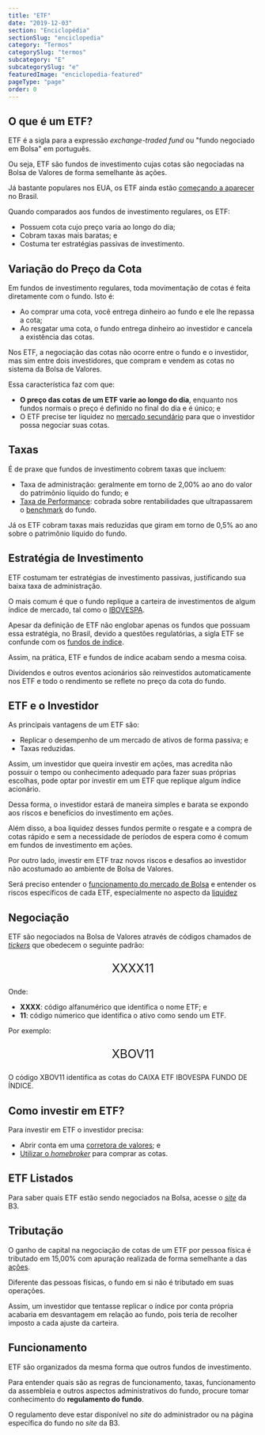 ```yaml
---
title: "ETF"
date: "2019-12-03"
section: "Enciclopédia"
sectionSlug: "enciclopedia"
category: "Termos"
categorySlug: "termos"
subcategory: "E"
subcategorySlug: "e"
featuredImage: "enciclopedia-featured"
pageType: "page"
order: 0
---
```


## O que é um ETF?

ETF é a sigla para a expressão *exchange-traded fund* ou "fundo negociado em Bolsa" em português.

Ou seja, ETF são fundos de investimento cujas cotas são negociadas na Bolsa de Valores de forma semelhante às ações.

Já bastante populares nos EUA, os ETF ainda estão [começando a aparecer](http://www.b3.com.br/pt_br/produtos-e-servicos/negociacao/renda-variavel/etf/renda-variavel/etfs-listados/) no Brasil.

Quando comparados aos fundos de investimento regulares, os ETF:

- Possuem cota cujo preço varia ao longo do dia;
- Cobram taxas mais baratas; e
- Costuma ter estratégias passivas de investimento.

## Variação do Preço da Cota

Em fundos de investimento regulares, toda movimentação de cotas é feita diretamente com o fundo. Isto é:

- Ao comprar uma cota, você entrega dinheiro ao fundo e ele lhe repassa a cota;
- Ao resgatar uma cota, o fundo entrega dinheiro ao investidor e cancela a existência das cotas.

Nos ETF, a negociação das cotas não ocorre entre o fundo e o investidor, mas sim entre dois investidores, que compram e vendem as cotas no sistema da Bolsa de Valores.

Essa característica faz com que:

- **O preço das cotas de um ETF varie ao longo do dia**, enquanto nos fundos normais o preço é definido no final do dia e é único; e
- O ETF precise ter liquidez no [mercado secundário](/aprenda/renda-variavel/bolsa-de-valores/tipos-de-mercado#mercado-secundário) para que o investidor possa negociar suas cotas.


## Taxas

É de praxe que fundos de investimento cobrem taxas que incluem:

- Taxa de administração: geralmente em torno de 2,00% ao ano do valor do patrimônio líquido do fundo; e
- [Taxa de Performance](/enciclopedia/termos/t/taxa-de-performance): cobrada sobre rentabilidades que ultrapassarem o [benchmark](/enciclopedia/termos/b/benchmark) do fundo.

Já os ETF cobram taxas mais reduzidas que giram em torno de 0,5% ao ano sobre o patrimônio líquido do fundo.

## Estratégia de Investimento

ETF costumam ter estratégias de investimento passivas, justificando sua baixa taxa de administração.

O mais comum é que o fundo replique a carteira de investimentos de algum índice de mercado, tal como o [IBOVESPA](/enciclopedia/termos/i/ibovespa).

Apesar da definição de ETF não englobar apenas os fundos que possuam essa estratégia, no Brasil, devido a questões regulatórias, a sigla ETF se confunde com os [fundos de índice](/enciclopedia/termos/f/fundo-de-indice).

Assim, na prática, ETF e fundos de índice acabam sendo a mesma coisa.

Dividendos e outros eventos acionários são reinvestidos automaticamente nos ETF e todo o rendimento se reflete no preço da cota do fundo.

## ETF e o Investidor

As principais vantagens de um ETF são:

- Replicar o desempenho de um mercado de ativos de forma passiva; e
- Taxas reduzidas.

Assim, um investidor que queira investir em ações, mas acredita não possuir o tempo ou conhecimento adequado para fazer suas próprias escolhas, pode optar por investir em um ETF que replique algum índice acionário.

Dessa forma, o investidor estará de maneira simples e barata se expondo aos riscos e benefícios do investimento em ações.

Além disso, a boa liquidez desses fundos permite o resgate e a compra de cotas rápido e sem a necessidade de períodos de espera como é comum em fundos de investimento em ações.

Por outro lado, investir em ETF traz novos riscos e desafios ao investidor não acostumado ao ambiente de Bolsa de Valores.

Será preciso entender o [funcionamento do mercado de Bolsa](/aprenda/renda-variavel/bolsa-de-valores) e entender os riscos específicos de cada ETF, especialmente no aspecto da [liquidez](/aprenda/financas/iniciantes/liquidez)

## Negociação

ETF são negociados na Bolsa de Valores através de códigos chamados de [*tickers*](/aprenda/renda-variavel/bolsa-de-valores/codigos-de-negociacao) que obedecem o seguinte padrão:


<p style="text-align:center; font-size: 1.5rem;">XXXX11</p>

Onde:

- **XXXX**: código alfanumérico que identifica o nome ETF; e
-  **11**: código númerico que identifica o ativo como sendo um ETF.

Por exemplo:

<p style="text-align:center; font-size: 1.5rem;">XBOV11</p>

O código XBOV11 identifica as cotas do CAIXA ETF IBOVESPA FUNDO DE ÍNDICE.

## Como investir em ETF?

Para investir em ETF o investidor precisa:

- Abrir conta em uma [corretora de valores](/aprenda/renda-variavel/bolsa-de-valores/corretora-de-valores); e
- [Utilizar o *homebroker*](/aprenda/renda-variavel/homebroker) para comprar as cotas.

## ETF Listados

Para saber quais ETF estão sendo negociados na Bolsa, acesse o [*site*](http://www.b3.com.br/pt_br/produtos-e-servicos/negociacao/renda-variavel/etf/renda-variavel/etfs-listados/) da B3.

## Tributação

O ganho de capital na negociação de cotas de um ETF por pessoa física é tributado em 15,00% com apuração realizada de forma semelhante a das [ações](/aprenda/imposto-de-renda/acoes/calculo-do-resultado-operacoes-com-acoes).

Diferente das pessoas físicas, o fundo em si não é tributado em suas operações.

Assim, um investidor que tentasse replicar o índice por conta própria acabaria em desvantagem em relação ao fundo, pois teria de recolher imposto a cada ajuste da carteira.

## Funcionamento

ETF são organizados da mesma forma que outros fundos de investimento.

Para entender quais são as regras de funcionamento, taxas, funcionamento da assembleia e outros aspectos administrativos do fundo, procure tomar conhecimento do **regulamento do fundo**.

O regulamento deve estar disponível no *site* do administrador ou na página específica do fundo no *site* da B3.

